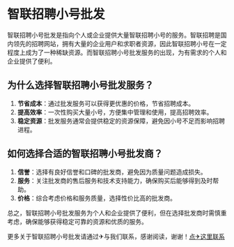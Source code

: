 # 智联招聘小号批发

智联招聘小号批发是指向个人或企业提供大量智联招聘小号的服务。智联招聘是国内领先的招聘网站，拥有大量的企业用户和求职者资源，因此智联招聘小号在一定程度上成为了一种稀缺资源。而智联招聘小号批发服务的出现，为有需求的个人和企业提供了便利。

## 为什么选择智联招聘小号批发服务？

1. **节省成本**：通过批发服务可以获得更优惠的价格，节省招聘成本。
2. **提高效率**：一次性购买大量小号，方便集中管理和使用，提高招聘效率。
3. **稳定资源**：批发服务通常会提供稳定的资源保障，避免因小号不足而影响招聘进程。

## 如何选择合适的智联招聘小号批发商？

1. **信誉**：选择有良好信誉和口碑的批发商，避免因为质量问题造成损失。
2. **服务**：关注批发商的售后服务和技术支持能力，确保购买后能够得到及时帮助。
3. **价格**：综合考虑价格和服务质量，选择性价比高的批发商。

总之，智联招聘小号批发服务为个人和企业提供了便利，但在选择批发商时需慎重考虑，确保能够获得稳定可靠的资源和优质的服务。

更多关于智联招聘小号批发请通过✈与我们联系，感谢阅读，谢谢！[点✈这里联系](https://c.k02.cc)